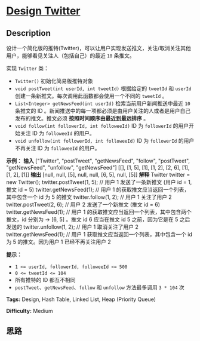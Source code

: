 # [Design Twitter][title]

## Description

设计一个简化版的推特(Twitter)，可以让用户实现发送推文，关注/取消关注其他用户，能够看见关注人（包括自己）的最近 `10` 条推文。

实现 `Twitter` 类：

  * `Twitter()` 初始化简易版推特对象
  * `void postTweet(int userId, int tweetId)` 根据给定的 `tweetId` 和 `userId` 创建一条新推文。每次调用此函数都会使用一个不同的 `tweetId` 。
  * `List<Integer> getNewsFeed(int userId)` 检索当前用户新闻推送中最近  `10` 条推文的 ID 。新闻推送中的每一项都必须是由用户关注的人或者是用户自己发布的推文。推文必须 **按照时间顺序由最近到最远排序** 。
  * `void follow(int followerId, int followeeId)` ID 为 `followerId` 的用户开始关注 ID 为 `followeeId` 的用户。
  * `void unfollow(int followerId, int followeeId)` ID 为 `followerId` 的用户不再关注 ID 为 `followeeId` 的用户。



**示例：**
            **输入**    ["Twitter", "postTweet", "getNewsFeed", "follow", "postTweet", "getNewsFeed", "unfollow", "getNewsFeed"]    [[], [1, 5], [1], [1, 2], [2, 6], [1], [1, 2], [1]]    **输出**    [null, null, [5], null, null, [6, 5], null, [5]]        **解释**    Twitter twitter = new Twitter();    twitter.postTweet(1, 5); // 用户 1 发送了一条新推文 (用户 id = 1, 推文 id = 5)    twitter.getNewsFeed(1);  // 用户 1 的获取推文应当返回一个列表，其中包含一个 id 为 5 的推文    twitter.follow(1, 2);    // 用户 1 关注了用户 2    twitter.postTweet(2, 6); // 用户 2 发送了一个新推文 (推文 id = 6)    twitter.getNewsFeed(1);  // 用户 1 的获取推文应当返回一个列表，其中包含两个推文，id 分别为 -> [6, 5] 。推文 id 6 应当在推文 id 5 之前，因为它是在 5 之后发送的    twitter.unfollow(1, 2);  // 用户 1 取消关注了用户 2    twitter.getNewsFeed(1);  // 用户 1 获取推文应当返回一个列表，其中包含一个 id 为 5 的推文。因为用户 1 已经不再关注用户 2



**提示：**

  * `1 <= userId, followerId, followeeId <= 500`
  * `0 <= tweetId <= 104`
  * 所有推特的 ID 都互不相同
  * `postTweet`、`getNewsFeed`、`follow` 和 `unfollow` 方法最多调用 `3 * 104` 次


**Tags:** Design, Hash Table, Linked List, Heap (Priority Queue)

**Difficulty:** Medium

## 思路

[title]: https://leetcode-cn.com/problems/design-twitter

